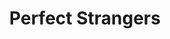 ---
title: "Perfect Strangers"
year: 2017
rating: 2
stars: "★★"
rewatched: false
permalink: "perfect-strangers-2017"
watched_on: 2021-04-11
---